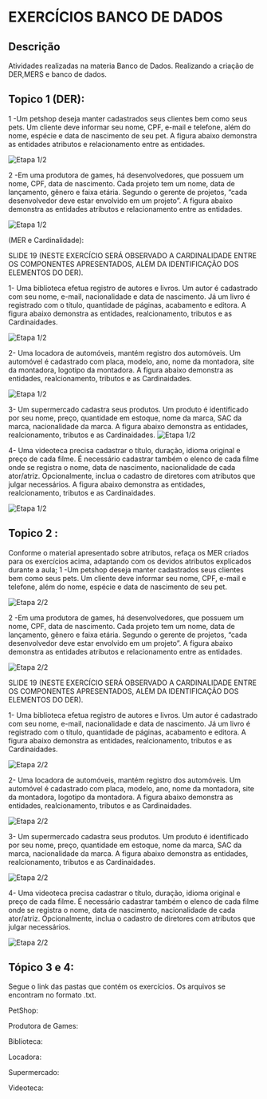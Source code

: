 # EXERCÍCIOS BANCO DE DADOS  
## Descrição
Atividades realizadas na materia Banco de Dados.
Realizando a criação de DER,MERS e banco de dados.
## Topico 1 (DER):
1 -Um petshop deseja manter cadastrados seus clientes bem como seus pets.
Um cliente deve informar seu nome, CPF, e-mail e telefone, além do nome, espécie e data de nascimento de seu pet. A figura abaixo demonstra as entidades atributos e relacionamento entre as entidades.

![Etapa 1/2](https://github.com/Ig0rFA/BancoDeDados/blob/main/Etapa%201%202%204%20Petshop/Etapa%201%20-%20Petshop.png)

2 -Em uma produtora de games, há desenvolvedores, que possuem um nome, CPF, data de nascimento.
Cada projeto tem um nome, data de lançamento, gênero e faixa etária. Segundo o gerente de projetos, “cada desenvolvedor deve estar envolvido em um projeto”. A figura abaixo demonstra as entidades atributos e relacionamento entre as entidades.

![Etapa 1/2](https://github.com/Ig0rFA/BancoDeDados/blob/main/Etapa%201%202%204%20Produtora%20De%20Jogos/Etapa%201%20-%20Produtora%20De%20Jogos.png)

(MER e Cardinalidade):

SLIDE 19 (NESTE EXERCÍCIO SERÁ OBSERVADO A CARDINALIDADE ENTRE OS COMPONENTES APRESENTADOS, ALÉM DA IDENTIFICAÇÃO DOS ELEMENTOS DO DER).

1- Uma biblioteca efetua registro de autores e livros. Um autor é cadastrado com seu nome, e-mail, nacionalidade e data de nascimento. Já um livro é registrado com o título, quantidade de páginas, acabamento e editora. A figura abaixo demonstra as entidades, realcionamento, tributos e as Cardinaidades.

![Etapa 1/2](https://github.com/Ig0rFA/BancoDeDados/blob/main/Etapa%201%202%204%20Biblioteca/Etapa%201%20-%20Biblioteca.png)

2- Uma locadora de automóveis, mantém registro dos automóveis. Um automóvel é cadastrado com placa, modelo, ano, nome da montadora, site da montadora, logotipo da montadora. A figura abaixo demonstra as entidades, realcionamento, tributos e as Cardinaidades.

![Etapa 1/2](https://github.com/Ig0rFA/BancoDeDados/blob/main/Etapa%201%202%204%20Locadora/Etapa%201%20-%20Locadora.png)

3- Um supermercado cadastra seus produtos. Um produto é identificado por seu nome, preço, quantidade em estoque, nome da marca, SAC da marca, nacionalidade da marca. A figura abaixo demonstra as entidades, realcionamento, tributos e as Cardinaidades.
![Etapa 1/2](https://github.com/Ig0rFA/BancoDeDados/blob/main/Etapa%201%202%204%20Supermercado/Etapa%201%20-%20Supermercado.png)

4- Uma videoteca precisa cadastrar o título, duração, idioma original e preço de cada filme. É necessário cadastrar também o elenco de cada filme onde se registra o nome, data de nascimento, nacionalidade de cada ator/atriz. Opcionalmente, inclua o cadastro de diretores com atributos que julgar necessários. A figura abaixo demonstra as entidades, realcionamento, tributos e as Cardinaidades.

![Etapa 1/2](https://github.com/Ig0rFA/BancoDeDados/blob/main/Etapa%201%202%204%20Videoteca/Etapa%201%20-%20Videoteca.png)

## Topico 2 :
Conforme o material apresentado sobre atributos, refaça os MER criados para os exercícios acima, adaptando com os devidos atributos explicados durante a aula;
1 -Um petshop deseja manter cadastrados seus clientes bem como seus pets.
Um cliente deve informar seu nome, CPF, e-mail e telefone, além do nome, espécie e data de nascimento de seu pet.

![Etapa 2/2](https://github.com/Ig0rFA/BancoDeDados/blob/main/Etapa%201%202%204%20Petshop/Etapa%202%20-%20Petshop.png)

2 -Em uma produtora de games, há desenvolvedores, que possuem um nome, CPF, data de nascimento.
Cada projeto tem um nome, data de lançamento, gênero e faixa etária. Segundo o gerente de projetos, “cada desenvolvedor deve estar envolvido em um projeto”. A figura abaixo demonstra as entidades atributos e relacionamento entre as entidades.

![Etapa 2/2](https://github.com/Ig0rFA/BancoDeDados/blob/main/Etapa%201%202%204%20Produtora%20De%20Jogos/Etapa%202%20-%20Produtora%20De%20Jogos.png)

SLIDE 19 (NESTE EXERCÍCIO SERÁ OBSERVADO A CARDINALIDADE ENTRE OS COMPONENTES APRESENTADOS, ALÉM DA IDENTIFICAÇÃO DOS ELEMENTOS DO DER).

1- Uma biblioteca efetua registro de autores e livros. Um autor é cadastrado com seu nome, e-mail, nacionalidade e data de nascimento. Já um livro é registrado com o título, quantidade de páginas, acabamento e editora. A figura abaixo demonstra as entidades, realcionamento, tributos e as Cardinaidades.

![Etapa 2/2](https://github.com/Ig0rFA/BancoDeDados/blob/main/Etapa%201%202%204%20Biblioteca/Etapa%202%20-%20Biblioteca.png)

2- Uma locadora de automóveis, mantém registro dos automóveis. Um automóvel é cadastrado com placa, modelo, ano, nome da montadora, site da montadora, logotipo da montadora. A figura abaixo demonstra as entidades, realcionamento, tributos e as Cardinaidades.

![Etapa 2/2](https://github.com/Ig0rFA/BancoDeDados/blob/main/Etapa%201%202%204%20Locadora/Etapa%202%20-%20Locadora.png)

3- Um supermercado cadastra seus produtos. Um produto é identificado por seu nome, preço, quantidade em estoque, nome da marca, SAC da marca, nacionalidade da marca. A figura abaixo demonstra as entidades, realcionamento, tributos e as Cardinaidades.

![Etapa 2/2](https://github.com/Ig0rFA/BancoDeDados/blob/main/Etapa%201%202%204%20Supermercado/Etapa%202%20-%20Supermercado.png)

4- Uma videoteca precisa cadastrar o título, duração, idioma original e preço de cada filme. É necessário cadastrar também o elenco de cada filme onde se registra o nome, data de nascimento, nacionalidade de cada ator/atriz. Opcionalmente, inclua o cadastro de diretores com atributos que julgar necessários.

![Etapa 2/2](https://github.com/Ig0rFA/BancoDeDados/blob/main/Etapa%201%202%204%20Videoteca/Etapa%202%20-%20Videoteca.png)

## Tópico 3 e 4:

Segue o link das pastas que contém os exercícios.
Os arquivos se encontram no formato .txt.

PetShop:


Produtora de Games:


Biblioteca:


Locadora:


Supermercado:


Videoteca:

